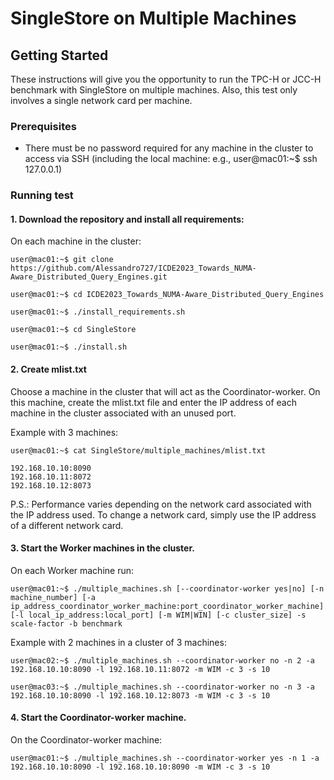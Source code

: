 # SingleStore on Multiple Machines

## Getting Started

These instructions will give you the opportunity to run the TPC-H or JCC-H benchmark with SingleStore on multiple machines. Also, this test only involves a single network card per machine. 

### Prerequisites

* There must be no password required for any machine in the cluster to access via SSH (including the local machine: e.g., user@mac01:~$ ssh 127.0.0.1)

### Running test

#### 1. Download the repository and install all requirements:

On each machine in the cluster:

    user@mac01:~$ git clone https://github.com/Alessandro727/ICDE2023_Towards_NUMA-Aware_Distributed_Query_Engines.git

	user@mac01:~$ cd ICDE2023_Towards_NUMA-Aware_Distributed_Query_Engines

	user@mac01:~$ ./install_requirements.sh
	
	user@mac01:~$ cd SingleStore

	user@mac01:~$ ./install.sh


#### 2. Create mlist.txt

Choose a machine in the cluster that will act as the Coordinator-worker. On this machine, create the mlist.txt file and enter the IP address of each machine in the cluster associated with an unused port.

Example with 3 machines:

	user@mac01:~$ cat SingleStore/multiple_machines/mlist.txt

	192.168.10.10:8090
	192.168.10.11:8072
	192.168.10.12:8073

P.S.: Performance varies depending on the network card associated with the IP address used. To change a network card, simply use the IP address of a different network card.

#### 3. Start the Worker machines in the cluster. 

On each Worker machine run: 

	user@mac01:~$ ./multiple_machines.sh [--coordinator-worker yes|no] [-n machine_number] [-a ip_address_coordinator_worker_machine:port_coordinator_worker_machine] [-l local_ip_address:local_port] [-m WIM|WIN] [-c cluster_size] -s scale-factor -b benchmark

Example with 2 machines in a cluster of 3 machines:


	user@mac02:~$ ./multiple_machines.sh --coordinator-worker no -n 2 -a 192.168.10.10:8090 -l 192.168.10.11:8072 -m WIM -c 3 -s 10

	user@mac03:~$ ./multiple_machines.sh --coordinator-worker no -n 3 -a 192.168.10.10:8090 -l 192.168.10.12:8073 -m WIM -c 3 -s 10

#### 4. Start the Coordinator-worker machine.

On the Coordinator-worker machine:

	user@mac01:~$ ./multiple_machines.sh --coordinator-worker yes -n 1 -a 192.168.10.10:8090 -l 192.168.10.10:8090 -m WIM -c 3 -s 10


